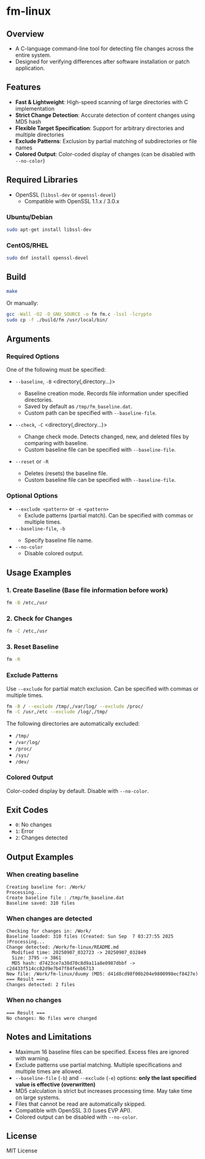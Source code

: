 
# fm-linux

## Overview

- A C-language command-line tool for detecting file changes across the entire system.
- Designed for verifying differences after software installation or patch application.

## Features

- **Fast & Lightweight**: High-speed scanning of large directories with C implementation
- **Strict Change Detection**: Accurate detection of content changes using MD5 hash
- **Flexible Target Specification**: Support for arbitrary directories and multiple directories
- **Exclude Patterns**: Exclusion by partial matching of subdirectories or file names
- **Colored Output**: Color-coded display of changes (can be disabled with `--no-color`)

## Required Libraries

- OpenSSL (`libssl-dev` or `openssl-devel`)
  - Compatible with OpenSSL 1.1.x / 3.0.x

### Ubuntu/Debian
```bash
sudo apt-get install libssl-dev
```

### CentOS/RHEL
```bash
sudo dnf install openssl-devel
```

## Build

```bash
make
```

Or manually:
```bash
gcc -Wall -O2 -D_GNU_SOURCE -o fm fm.c -lssl -lcrypto
sudo cp -f ./build/fm /usr/local/bin/
```

## Arguments

### Required Options
One of the following must be specified:

- `--baseline`, `-B` <directory(,directory...)>
  - Baseline creation mode. Records file information under specified directories.
  - Saved by default as `/tmp/fm_baseline.dat`.
  - Custom path can be specified with `--baseline-file`.

- `--check`, `-C` <directory(,directory...)>
  - Change check mode. Detects changed, new, and deleted files by comparing with baseline.
  - Custom baseline file can be specified with `--baseline-file`.

- `--reset` or `-R`  
  - Deletes (resets) the baseline file.
  - Custom baseline file can be specified with `--baseline-file`.

### Optional Options
- `--exclude <pattern>` or `-e <pattern>`  
  - Exclude patterns (partial match). Can be specified with commas or multiple times.
- `--baseline-file`, `-b` <filename>
  - Specify baseline file name.
- `--no-color`  
  - Disable colored output.

## Usage Examples

### 1. Create Baseline (Base file information before work)
```bash
fm -B /etc,/usr
```

### 2. Check for Changes
```bash
fm -C /etc,/usr
```

### 3. Reset Baseline
```bash
fm -R
```

### Exclude Patterns
Use `--exclude` for partial match exclusion. Can be specified with commas or multiple times.
```bash
fm -B / --exclude /tmp/,/var/log/ --exclude /proc/
fm -C /usr,/etc --exclude /log/,/tmp/
```

The following directories are automatically excluded:
- `/tmp/`
- `/var/log/`
- `/proc/`
- `/sys/`
- `/dev/`

### Colored Output
Color-coded display by default. Disable with `--no-color`.

## Exit Codes
- `0`: No changes
- `1`: Error
- `2`: Changes detected

## Output Examples

### When creating baseline
```
Creating baseline for: /Work/
Processing...
Create baseline file : /tmp/fm_baseline.dat
Baseline saved: 310 files
```

### When changes are detected
```
Checking for changes in: /Work/
Baseline loaded: 310 files (Created: Sun Sep  7 03:27:55 2025
)Processing...
Change detected: /Work/fm-linux/README.md
  Modified time: 20250907_032723 -> 20250907_032849
  Size: 3795 -> 3861
  MD5 hash: d7423ce7a38d70c8d9a11a8e0987dbbf -> c2d433f514cc82d9e7b47f84feeb6713
New file: /Work/fm-linux/duumy (MD5: d41d8cd98f00b204e9800998ecf8427e)
=== Result ===
Changes detected: 2 files
```

### When no changes
```
=== Result ===
No changes: No files were changed
```

## Notes and Limitations

- Maximum 16 baseline files can be specified. Excess files are ignored with warning.
- Exclude patterns use partial matching. Multiple specifications and multiple times are allowed.
- `--baseline-file` (`-b`) and `--exclude` (`-e`) options: **only the last specified value is effective (overwritten)**
- MD5 calculation is strict but increases processing time. May take time on large systems.
- Files that cannot be read are automatically skipped.
- Compatible with OpenSSL 3.0 (uses EVP API).
- Colored output can be disabled with `--no-color`.

## License

MIT License